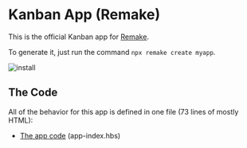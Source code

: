 # Kanban App (Remake)

This is the official Kanban app for [Remake](https://remaketheweb.com/).

To generate it, just run the command `npx remake create myapp`.

![install](https://user-images.githubusercontent.com/364330/125079931-2ecd8500-e092-11eb-80ad-e3131c7def16.gif)

## The Code

All of the behavior for this app is defined in one file (73 lines of mostly HTML):

* [The app code](pages/app-index.hbs) (app-index.hbs)
